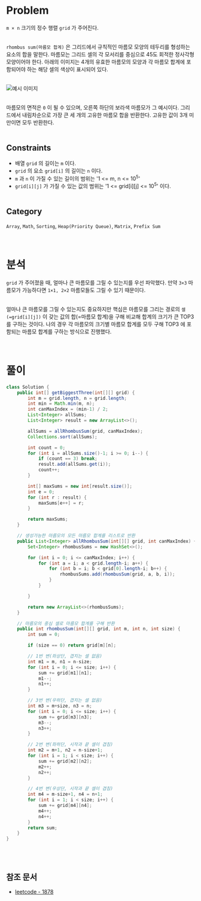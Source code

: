 # Problem
`m × n` 크기의 정수 행렬 `grid` 가 주어진다.
<br/><br/>

`rhombus sum(마름모 합계)` 은 그리드에서 규칙적인 마름모 모양의 테두리를 형성하는 요소의 합을 말한다. 마름모는 그리드 셀의 각 모서리를 중심으로 45도 회적한 정사각형 모양이어야 한다. 아래의 이미지는 4개의 유효한 마름모의 모양과 각 마름모 합계에 포함되어야 하는 해당 셀의 색상이 표시되어 있다.
<br/><br/>

![예시 이미지](https://assets.leetcode.com/uploads/2021/04/23/pc73-q4-desc-2.png)
<br/><br/>

마름모의 면적은 `0` 이 될 수 있으며, 오른쪽 하단의 보라색 마름모가 그 예시이다. 그리드에서 내림차순으로 가장 큰 세 개의 고유한 마름모 합을 반환한다. 고유한 값이 3개 미만이면 모두 반환한다.
<br/><br/>

## Constraints
- 배열 `grid` 의 길이는 `m` 이다.
- `grid` 의 요소 `grid[i]` 의 길이는 `n` 이다.
- `m` 과 `n` 이 가질 수 있는 길이의 범위는 '1 <= m, n <= 10<sup>5</sup>'
- `grid[i][j]` 가 가질 수 있는 값의 범위는 '1 <= grid[i][j] <= 10<sup>5</sup>' 이다.
<br/><br/>

## Category
`Array`, `Math`, `Sorting`, `Heap(Priority Queue)`, `Matrix`, `Prefix Sum`
<br/><br/><br/>

# 분석
`grid` 가 주어졌을 때, 얼마나 큰 마름모를 그릴 수 있는지를 우선 파악했다. 만약 `3×3` 마름모가 가능하다면 `1×1, 2×2` 마름모들도 그릴 수 있기 때문이다.
<br/><br/>

얼마나 큰 마름모를 그릴 수 있는지도 중요하지만 핵심은 마름모를 그리는 경로의 `셀(=grid[i][j])` 이 갖는 값의 합(=마름모 합계)을 구해 비교해 합계의 크기가 큰 TOP3 를 구하는 것이다. 나의 경우 각 마름모의 크기별 마름모 합계를 모두 구해 TOP3 에 포함되는 마름모 합계를 구하는 방식으로 진행했다.
<br/><br/><br/>

# 풀이
```java
class Solution {
    public int[] getBiggestThree(int[][] grid) {
        int m = grid.length, n = grid.length;
        int min = Math.min(m, n);
        int canMaxIndex = (min-1) / 2;
        List<Integer> allSums;
        List<Integer> result = new ArrayList<>();

        allSums = allRhombusSum(grid, canMaxIndex);
        Collections.sort(allSums);

        int count = 0;
        for (int i = allSums.size()-1; i >= 0; i--) {
            if (count == 3) break;
            result.add(allSums.get(i));
            count++;
        }

        int[] maxSums = new int[result.size()];
        int e = 0;
        for (int r : result) {
            maxSums[e++] = r;
        }

        return maxSums;
    }

    // 생성가능한 마름모의 모든 마름모 합계를 리스트로 반환
    public List<Integer> allRhombusSum(int[][] grid, int canMaxIndex) {
        Set<Integer> rhombusSums = new HashSet<>();

        for (int i = 0; i <= canMaxIndex; i++) {
            for (int a = i; a < grid.length-i; a++) {
                for (int b = i; b < grid[0].length-i; b++) {
                    rhombusSums.add(rhombusSum(grid, a, b, i));
                }
            }

        }

        return new ArrayList<>(rhombusSums);
    }

    // 마름모의 중심 셀로 마름모 합계를 구해 반환
    public int rhombusSum(int[][] grid, int m, int n, int size) {
        int sum = 0;

        if (size == 0) return grid[m][n];

        // 1번 변(좌상단, 겹치는 셀 없음)
        int m1 = m, n1 = n-size;
        for (int i = 0; i <= size; i++) {
            sum += grid[m1][n1];
            m1--;
            n1++;
        }

        // 3번 변(우하단, 겹치는 셀 없음)
        int m3 = m+size, n3 = n;
        for (int i = 0; i <= size; i++) {
            sum += grid[m3][n3];
            m3--;
            n3++;
        }

        // 2번 변(좌하단, 시작과 끝 셀이 겹침)
        int m2 = m+1, n2 = n-size+1;
        for (int i = 1; i < size; i++) {
            sum += grid[m2][n2];
            m2++;
            n2++;
        }

        // 4번 변(우상단, 시작과 끝 셀이 겹침)
        int m4 = m-size+1, n4 = n+1;
        for (int i = 1; i < size; i++) {
            sum += grid[m4][n4];
            m4++;
            n4++;
        }
        return sum;
    }
}
```
<br/><br/>

## 참조 문서
- [leetcode - 1878](https://leetcode.com/problems/get-biggest-three-rhombus-sums-in-a-grid/description/)